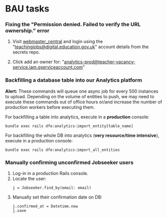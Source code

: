 # BAU tasks

### Fixing the "Permission denied. Failed to verify the URL ownership." error

1. Visit [webmaster_central] and login using the "teachingjobs@digital.education.gov.uk" account details
from the secrets repo.

2. Click add an owner for: "analytics-prod@teacher-vacancy-service.iam.gserviceaccount.com"

[webmaster_central]: https://www.google.com/webmasters/verification/details?hl=en&siteUrl=https://teaching-vacancies.service.gov.uk/&authuser=3&mesd=ACQ0Nr_qx9U2vbqOrgcxCOE4aFyfB_GW-g6bpYPCnkxgHBU_6VaQ_VuatrdgmiW5ABZQMpTHrtERgmvhOB04uji-_nAlH6WkBSaMlpKO2Jk5N1VU7L8DcIJHvokNamPH2rmTcnvHuK6mGBWYiMT35ED0FjbrgZHFrWwFgjpAVvnhaKAtoEmVL25dnyo2XQt05pJe1yN7guWswWfafEYIGoe5Q-k4WNsJtQ


### Backfilling a database table into our Analytics platform

**Alert:** These commands will queue one async job for every 500 instances to upload. 
 Depending on the volume of entities to push, we may need to execute these commands out of office hours or/and increase the number of production workers before executing them.

For backfilling a table into analytics, execute in a **production** console:
```
bundle exec rails dfe:analytics:import_entity[table_name]
```

For backfilling the whole DB into analytics (**very resource/time intensive**), execute in a production console:
```
bundle exec rails dfe:analytics:import_all_entities
```

### Manually confirming unconfirmed Jobseeker users

1. Log-in in a production Rails console.
2. Locate the user:
   ```
   j = Jobseeker.find_by(email: email)
   ```
3. Manually set their confirmation date on DB:
   ```
   j.confirmed_at = Datetime.now
   j.save
   ```
